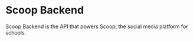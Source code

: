 # Scoop Backend

Scoop Backend is the API that powers Scoop, the social media platform for schools.
